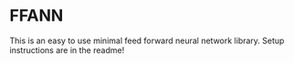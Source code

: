 # FFANN
This is an easy to use minimal feed forward neural network library. Setup instructions are in the readme!
